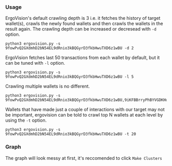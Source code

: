 ### Usage
ErgoVision's default crawling depth is 3 i.e. it fetches the history of target wallet(s), crawls the newly found wallets and then crawls the wallets in the result again. The crawling depth can be increased or decresead with `-d` option.
```
python3 ergovision.py -s 9fowPvQ2GXdmhD2bN54EL9dRnio3kBQGyrD3fkbHwuTXD6z1wBU -d 2
```

ErgoVision fetches last 50 transactions from each wallet by default, but it can be tuned with `-l` option.

```
python3 ergovision.py -s 9fowPvQ2GXdmhD2bN54EL9dRnio3kBQGyrD3fkbHwuTXD6z1wBU -l 5
```

Crawling multiple wallets is no different.
```
python3 ergovision.py -s 9fowPvQ2GXdmhD2bN54EL9dRnio3kBQGyrD3fkbHwuTXD6z1wBU,9iKFBBrryPhBYVGDKHuZQW7SuLfuTdUJtTPzecbQ5pQQzD4VykC
```

Wallets that have made just a couple of interactions with our target may not be important, ergovision can be told to crawl top N wallets at each level by using the `-t` option.
```
python3 ergovision.py -s 9fowPvQ2GXdmhD2bN54EL9dRnio3kBQGyrD3fkbHwuTXD6z1wBU -t 20
```

### Graph
The graph will look messy at first, it's reccomended to click `Make Clusters`
